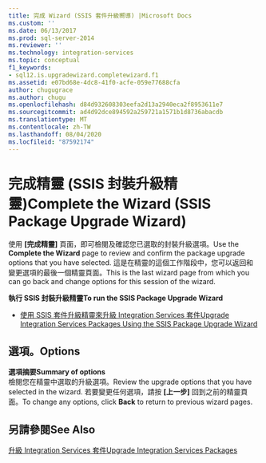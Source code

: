 ```yaml
---
title: 完成 Wizard (SSIS 套件升級嚮導) |Microsoft Docs
ms.custom: ''
ms.date: 06/13/2017
ms.prod: sql-server-2014
ms.reviewer: ''
ms.technology: integration-services
ms.topic: conceptual
f1_keywords:
- sql12.is.upgradewizard.completewizard.f1
ms.assetid: e07bd68e-4dc8-41f0-acfe-059e77688cfa
author: chugugrace
ms.author: chugu
ms.openlocfilehash: d84d932608303eefa2d13a2940eca2f8953611e7
ms.sourcegitcommit: ad4d92dce894592a259721a1571b1d8736abacdb
ms.translationtype: MT
ms.contentlocale: zh-TW
ms.lasthandoff: 08/04/2020
ms.locfileid: "87592174"
---
```

# <a name="complete-the-wizard-ssis-package-upgrade-wizard"></a><span data-ttu-id="67105-102">完成精靈 (SSIS 封裝升級精靈)</span><span class="sxs-lookup"><span data-stu-id="67105-102">Complete the Wizard (SSIS Package Upgrade Wizard)</span></span>
  <span data-ttu-id="67105-103">使用 **[完成精靈]** 頁面，即可檢閱及確認您已選取的封裝升級選項。</span><span class="sxs-lookup"><span data-stu-id="67105-103">Use the **Complete the Wizard** page to review and confirm the package upgrade options that you have selected.</span></span> <span data-ttu-id="67105-104">這是在精靈的這個工作階段中，您可以返回和變更選項的最後一個精靈頁面。</span><span class="sxs-lookup"><span data-stu-id="67105-104">This is the last wizard page from which you can go back and change options for this session of the wizard.</span></span>  
  
 <span data-ttu-id="67105-105">**執行 SSIS 封裝升級精靈**</span><span class="sxs-lookup"><span data-stu-id="67105-105">**To run the SSIS Package Upgrade Wizard**</span></span>  
  
-   [<span data-ttu-id="67105-106">使用 SSIS 套件升級精靈來升級 Integration Services 套件</span><span class="sxs-lookup"><span data-stu-id="67105-106">Upgrade Integration Services Packages Using the SSIS Package Upgrade Wizard</span></span>](install-windows/upgrade-integration-services-packages-using-the-ssis-package-upgrade-wizard.md)  
  
## <a name="options"></a><span data-ttu-id="67105-107">選項。</span><span class="sxs-lookup"><span data-stu-id="67105-107">Options</span></span>  
 <span data-ttu-id="67105-108">**選項摘要**</span><span class="sxs-lookup"><span data-stu-id="67105-108">**Summary of options**</span></span>  
 <span data-ttu-id="67105-109">檢閱您在精靈中選取的升級選項。</span><span class="sxs-lookup"><span data-stu-id="67105-109">Review the upgrade options that you have selected in the wizard.</span></span> <span data-ttu-id="67105-110">若要變更任何選項，請按 **[上一步]** 回到之前的精靈頁面。</span><span class="sxs-lookup"><span data-stu-id="67105-110">To change any options, click **Back** to return to previous wizard pages.</span></span>  
  
## <a name="see-also"></a><span data-ttu-id="67105-111">另請參閱</span><span class="sxs-lookup"><span data-stu-id="67105-111">See Also</span></span>  
 [<span data-ttu-id="67105-112">升級 Integration Services 套件</span><span class="sxs-lookup"><span data-stu-id="67105-112">Upgrade Integration Services Packages</span></span>](install-windows/upgrade-integration-services-packages.md)  
  
  
